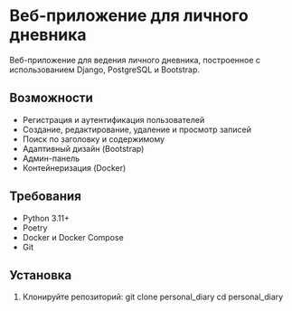 # Веб-приложение для личного дневника

Веб-приложение для ведения личного дневника, построенное с использованием Django, PostgreSQL и Bootstrap.

## Возможности
- Регистрация и аутентификация пользователей
- Создание, редактирование, удаление и просмотр записей
- Поиск по заголовку и содержимому
- Адаптивный дизайн (Bootstrap)
- Админ-панель
- Контейнеризация (Docker)

## Требования
- Python 3.11+
- Poetry
- Docker и Docker Compose
- Git

## Установка
1. Клонируйте репозиторий:
   git clone personal_diary
   cd personal_diary